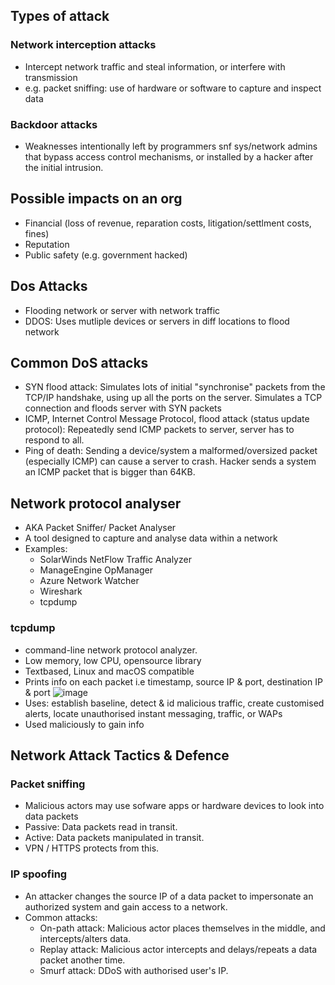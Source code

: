 ## Types of attack

### Network interception attacks

- Intercept network traffic and steal information, or interfere with transmission 
- e.g. packet sniffing: use of hardware or software to capture and inspect data

### Backdoor attacks

- Weaknesses intentionally left by programmers snf sys/network admins that bypass access control mechanisms, or installed by a hacker after the initial intrusion.

## Possible impacts on an org

- Financial (loss of revenue, reparation costs, litigation/settlment costs, fines)
- Reputation
- Public safety (e.g. government hacked)

## Dos Attacks

- Flooding network or server with network traffic
- DDOS: Uses mutliple devices or servers in diff locations to flood network

## Common DoS attacks

- SYN flood attack: Simulates lots of initial "synchronise" packets from the TCP/IP handshake, using up all the ports on the server. Simulates a TCP connection and floods server with SYN packets
- ICMP, Internet Control Message Protocol, flood attack (status update protocol): Repeatedly send ICMP packets to server, server has to respond to all.
- Ping of death: Sending a device/system a malformed/oversized packet (especially ICMP) can cause a server to crash. Hacker sends a system an ICMP packet that is bigger than 64KB.

## Network protocol analyser

- AKA Packet Sniffer/ Packet Analyser
- A tool designed to capture and analyse data within a network
- Examples:
  - SolarWinds NetFlow Traffic Analyzer
  - ManageEngine OpManager
  - Azure Network Watcher
  - Wireshark
  - tcpdump

### tcpdump

-  command-line network protocol analyzer.
-  Low memory, low CPU, opensource library
-  Textbased, Linux and macOS compatible
-  Prints info on each packet i.e timestamp, source IP & port, destination IP & port
  ![image](https://github.com/user-attachments/assets/a06ea55f-2d49-4784-b051-e6c57bf37da9)
- Uses: establish baseline, detect & id malicious traffic, create customised alerts, locate unauthorised instant messaging, traffic, or WAPs
- Used maliciously to gain info
  
## Network Attack Tactics & Defence
### Packet sniffing

- Malicious actors may use sofware apps or hardware devices to look into data packets
- Passive: Data packets read in transit.
- Active: Data packets manipulated in transit.
- VPN / HTTPS protects from this.

### IP spoofing

- An attacker changes the source IP of a data packet to impersonate an authorized system and gain access to a network.
- Common attacks:
  - On-path attack: Malicious actor places themselves in the middle, and intercepts/alters data.
  - Replay attack: Malicious actor intercepts and delays/repeats a data packet another time.
  - Smurf attack: DDoS with authorised user's IP.
